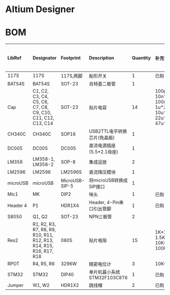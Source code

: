 # Altium Designer

# BOM
|LibRef|Designator|Footprint|Description|Quantity|补充说明|参考图片|
|:----|:----|:----|:----|:----|:----|:----|
|117S|117S|117S,两脚|船形开关|1|已购|<img src="../images/117S船形开关.jpg" width="30" align=center />|
|BAT54S|BAT54S|SOT-23|肖特基二极管|1||<img src="../images/BAT54S.jpg" width="30" align=center />|
|Cap|C1, C2, C3, C4, C5, C6, C7, C8, C9, C10, C11, C12, C13, C14|SOT-23|贴片电容|14|100p\*2, 10n\*1, 100n\*3, 1u\*2, 10u\*1, 22u\*1, 47u\*3|<img src="../images/电容实物图.jpg" width="30" align=center />|
|CH340C	|CH340C	|SOP16	|USB2TTL电平转换芯片(免晶振)	|1	||<img src="../images/CH340C.jpg" width="30" align=center />|
|DC005	|DC005	|DC005	|直流电源插座(5.5*2.1母座)	|1	||<img src="../images/DC005.jpg" width="30" align=center />|
|LM358	|LM358-1, LM358-2	|SOP-8	|集成运放	|2	||<img src="../images/LM358.jpg" width="30" align=center />|
|LM2596	|LM2596	|LM2596S	|直流降压模块|	1	||<img src="../images/降压模块.jpg" width="30" align=center />|
|microUSB	|microUSB	|MicroUSB-SIP-5	|将microUSB转换成SIP接口	|1	||<img src="../images/microUSB转SIP.jpg" width="30" align=center />|
|Mic1	|MK	|DIP2	|咪头	|1	|已购|<img src="../images/咪头.jpg" width="30" align=center />|
|Header 4	|P1	|HDR1X4	|Header, 4-Pin串口引出管脚	|1	|已购|<img src="../images/排针.jpg" width="30" align=center />|
|S8050	|Q1, Q2	|SOT-23	|NPN三极管	|2	||<img src="../images/S8050.jpg" width="30" align=center />|
|Res2	|R1, R2, R3, R7, R8, R9, R10, R11, R12, R13, R14, R15, R16, R17, R18	|0805	|贴片电阻	|15	|1K\*3, 1.5K\*4, 10K\*7, 100K\*1|<img src="../images/电阻实物图.jpg" width="30" align=center />|
|RPOT	|R4, R5, R6	|3296W	|精密电位计	|3	|10K\*2,200K|<img src="../images/3296W电位计实物图.jpg" width="30" align=center />|
|STM32	|STM32	|DIP40	|单片机最小系统STM32F103C8T6	|1	|已购|<img src="../images/stm32f103c8t6.jpg" width="30" align=center />|
|Jumper	|W1, W2	|HDR1X2	|跳线帽	|2	|已购|<img src="../images/跳线帽.jpg" width="30" align=center />|
